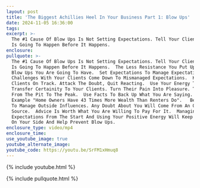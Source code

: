 ```yaml
---
layout: post
title: 'The Biggest Achillies Heel In Your Business Part 1: Blow Ups'
date: 2024-11-05 16:36:00
tags:
excerpt: >-
  The #1 Cause Of Blow Ups Is Not Setting Expectations. Tell Your Clients What
  Is Going To Happen Before It Happens. 
enclosure:
pullquote: >-
  The #1 Cause Of Blow Ups Is Not Setting Expectations. Tell Your Clients What
  Is Going To Happen Before It Happens.  The Less Resistance You Put Up The More
  Blow Ups You Are Going To Have.  Set Expectations To Manage Expectations. All
  Challenges With Your Clients Come Down To Mismanaged Expectations.  Keep
  Clients On Track. Attack The Doubt, Quit Reacting.  Use Your Energy To
  Transfer Certainity To Your Clients. Turn Their Pain Into Pleasure. Take Them
  From The Pit To The Peak.  Use Facts To Back Up What You Are Saying. For
  Example "Home Owners Have 43 Times More Wealth Than Renters Do".   Be Prepared
  To Manage Outside Influences. Any Doubt About You Will Come From An Outside
  Source.  Advice Is Worth What You Are Willing To Pay For It.  Managing
  Expectations From The Start And Using Your Positive Energy Will Keep Clients
  On Your Side And Help Prevent Blow Ups. 
enclosure_type: video/mp4
enclosure_time:
use_youtube_image: true
youtube_alternate_image:
youtube_code: https://youtu.be/SrFM1xHmuq8
---
```

{% include youtube.html %}

{% include pullquote.html %}